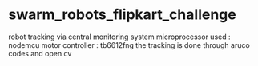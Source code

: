 # swarm_robots_flipkart_challenge
robot tracking via central monitoring system
microprocessor used : nodemcu 
motor controller : tb6612fng
the tracking is done through aruco codes and open cv
